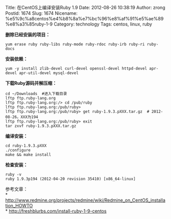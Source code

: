 Title: 在CentOS上编译安装Ruby 1.9
Date: 2012-08-26 10:38:19
Author: zrong
Postid: 1674
Slug: 1674
Nicename: %e5%9c%a8centos%e4%b8%8a%e7%bc%96%e8%af%91%e5%ae%89%e8%a3%85ruby-1-9
Category: technology
Tags: centos, linux, ruby

**删除已经安装的项目：**

``` {lang="BASH"}
yum erase ruby ruby-libs ruby-mode ruby-rdoc ruby-irb ruby-ri ruby-docs
```

**安装依赖：**

``` {lang="BASH"}
yum -y install zlib-devel curl-devel openssl-devel httpd-devel apr-devel apr-util-devel mysql-devel
```

**下载Ruby源码并解压缩：**

``` {lang="BASH"}
cd ~/Downloads  #进入下载目录
lftp ftp.ruby-lang.org
lftp ftp.ruby-lang.org:/> cd /pub/ruby
lftp ftp.ruby-lang.org:/pub/ruby>
lftp ftp.ruby-lang.org:/pub/ruby> get ruby-1.9.3.pXXX.tar.gz  # 2012-08-26，XXX为194 
lftp ftp.ruby-lang.org:/pub/ruby> exit
tar zxvf ruby-1.9.3.pXXX.tar.gz
```

**编译安装：**

``` {lang="BASH"}
cd ruby-1.9.3.pXXX
./configure
make && make install
```

**检查安装：**

``` {lang="BASH"}
ruby -v
ruby 1.9.3p194 (2012-04-20 revision 35410) [x86_64-linux]
```

参考文章：  
\*
<http://www.redmine.org/projects/redmine/wiki/Redmine_on_CentOS_installation_HOWTO>  
\* <http://freshblurbs.com/install-ruby-1-9-centos>

